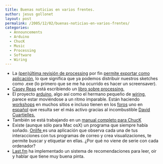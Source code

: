 ```yaml
---
title: Buenas noticias en varios frentes.
author: jesus gollonet
layout: post
permalink: /2005/12/02/buenas-noticias-en-varios-frentes/
categories:
  - Announcements
  - Arduino
  - ChucK
  - Music
  - Processing
  - Software
  - Wiring
---
```

*   La [(pen)última revisión de processing][1] por fin [permite exportar como aplicación][2], lo que significa que ya podemos distribuir nuestros sketches como .exe (lo primero que se me ha ocurrido es hacer un screensaver).
*   [Casey Reas][3] está escribiendo un [libro sobre processing.][4]
*   El proyecto [arduino][5], algo así como el hermano pequeño de [wiring][6], parece estar moviéndose a un ritmo imparable. Están haciendo [workshops][7] en muchos sitios e incluso tienen en los [foros][8] uno en [español][9] que resulta ser el más activo gracias al incombustible [David Cuartielles.][10]
*   También se está trabajando en un [manual completo para ChucK][11]
*   Existe (aunque sólo para Mac osX) un programa que siempre había soñado. [Onlife ][12]es una aplicación que observa cada una de tus interacciones con tus programas de correo y crea visualizaciones, te permite buscar y etiquetar en ellas. ¿Por qué no viene de serie con cada ordenador?
*   [Last.fm][13] ha implementado un sistema de recomendaciones para leer, oir y hablar que tiene muy buena pinta.

 [1]: http://processing.org/download/ "Descargar processing"
 [2]: http://processing.org/discourse/yabb_beta/YaBB.cgi?board=Collaboration;action=display;num=1133311207 "Anuncio de la revisión en los foros de processing"
 [3]: http://www.reas.com/ "Web personal de Casey"
 [4]: http://processing.org/discourse/yabb_beta/YaBB.cgi?board=Collaboration;action=display;num=1131052938 "Anuncio en los foros de processing"
 [5]: http://arduino.berlios.de/ "Página del proyecto arduino"
 [6]: http://wiring.processing.org "Página del proyecto wiring"
 [7]: http://arduino.berlios.de/index.php/Main/Workshops "Talleres recientes y futuros con arduino"
 [8]: http://arduino.berlios.de/cgi-bin/yabb/YaBB.cgi "Foros de arduino"
 [9]: http://arduino.berlios.de/cgi-bin/yabb/YaBB.cgi?board=espanol "Sala en castellano de los foros de arduino"
 [10]: http://webzone.k3.mah.se/portal/user.aspx?user=k3dacu "Perfil de uno de los principales impulsores de arduino"
 [11]: https://lists.cs.princeton.edu/pipermail/chuck-users/2005-November/000139.html "Anuncio en la lista de correo de ChucK"
 [12]: http://www.ethomaz.com/onlife/ "Web del software gratuito Onlife"
 [13]: http://www.last.fm "música y software social"